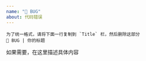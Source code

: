 ```yaml
---
name: "👾 BUG"
about: 代码错误
---
```


```
为了统一格式，请将下面一行复制到 `Title` 栏，然后删除这部分
👾 BUG | 你的标题
```

如果需要，在这里描述具体内容